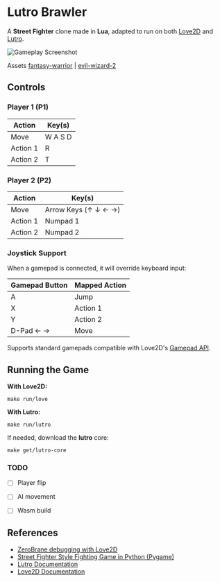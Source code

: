 # Lutro Brawler

A **Street Fighter** clone made in **Lua**, adapted to run on both [Love2D](https://love2d.org) and [Lutro](http://lutro.libretro.com).

![Gameplay Screenshot](https://github.com/user-attachments/assets/d5fee812-c1bf-459a-9e25-034702be62af)

Assets [fantasy-warrior](https://luizmelo.itch.io/fantasy-warrior) | [evil-wizard-2](https://luizmelo.itch.io/evil-wizard-2)


## Controls

### Player 1 (P1)
| Action   | Key(s)  |
|----------|---------|
| Move     | W A S D |
| Action 1 | R       |
| Action 2 | T       |

### Player 2 (P2)
| Action   | Key(s)                      |
|----------|-----------------------------|
| Move     | Arrow Keys (↑ ↓ ← →)        |
| Action 1 | Numpad 1                    |
| Action 2 | Numpad 2                    |

### Joystick Support

When a gamepad is connected, it will override keyboard input:

| Gamepad Button | Mapped Action     |
|----------------|-------------------|
| A              | Jump              |
| X              | Action 1          |
| Y              | Action 2          |
| D-Pad ← →      | Move              |

Supports standard gamepads compatible with Love2D's [Gamepad API](https://love2d.org/wiki/Gamepad).


## Running the Game

**With Love2D:**
```shell
make run/love
```

**With Lutro:**
```shell
make run/lutro
```

If needed, download the **lutro** core:
```shell
make get/lutro-core
```

### TODO
- [ ] Player flip
- [ ] AI movement
- [ ] Wasm build


## References

- [ZeroBrane debugging with Love2D](https://notebook.kulchenko.com/zerobrane/love2d-debugging)
- [Street Fighter Style Fighting Game in Python (Pygame)](https://www.youtube.com/watch?v=s5bd9KMSSW4)
- [Lutro Documentation](https://lutro.libretro.com/doc/usefullibs.html)
- [Love2D Documentation](https://love2d.org/wiki/Main_Page)
